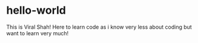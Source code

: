 # hello-world
This is Viral Shah!
Here to learn code as i know very less about coding but want to learn very much!
